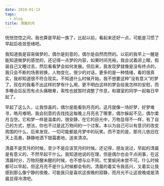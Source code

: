 ```yaml
---
date: 2018-01-13
tags:
  - blog
title: 清晨的月
---
```


恍恍惚惚之间，我也算是早起一族了，比起以前，看起来还好一点，可能是习惯了早起后收敛思绪吧。

<!--more-->

我知道我是容易做梦的，偶尔是刻意的，偶尔是自然而然的。以前的我早上一醒是能知道做梦的感觉的，还记得一点梦的内容，如果时间充裕，我会试着闭上眼，假装自己又睡过去，然后看看梦会如何发展。但后来，我发现梦就像是没有终点的，我只会不断的场景转换，人物变化，很少的对话，更多的是一种情绪，看的很真实，我却知道很不符合现实。不知道什么时候开始，我不想要这种“没有意义”的梦了。现在的我看不出这样的梦有什么用，更不明白这样的梦会给我怎样的安慰，而多睡会后反而有点头痛眼晕，索性也就暂时调整了作息，和寝室的同学一起每日早起了。

早起了这么久，让我惊喜的，偶尔是能看到月亮的。这月就像一场好梦，好梦难寻，皓月难明。我会刻意的去找找这每晚上月亮去了哪里，偶尔躲起不见，偶尔柔月当空。它和梦一样是温柔的，很安静，在它的目光中，万物显得不一样，有了自己的方式，想法，你也不过是这万物间的一个过客。本以为自己可以有意识的改变周围的什么，后来发现，一切可能都是月梦中的玩笑。而不变的是，那月儿依旧在天上高悬，静静地洒下银霜裹地，送来清凉。

清晨不是赏月的时候，至少不是应该赏月的时候。还记得，朋友说过，早起的清晨是有意义的，不然早起干什么。我知道他说的在理，但是偶尔也会干点闲事，在这清晨时分，万物将醒未醒的时候，也不想与众不同，忙里偷闲未尝不可。什么时候都可以早起，但这月亮不是什么时候都会有的。清晨的着实令我高兴，又着实让我感到那么像宁静的夜晚，可能我只是喜欢这夜晚的寂静，而月光不让这夜晚或是清晨显得冷清吧。
